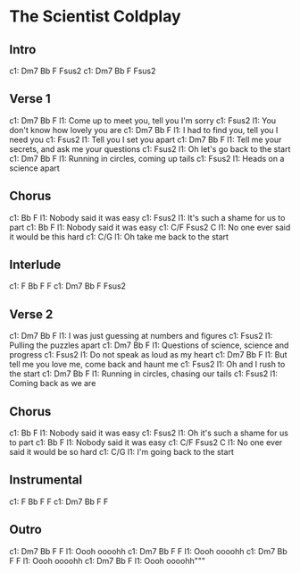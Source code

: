 # The Scientist Coldplay

## Intro

c1: Dm7  Bb  F  Fsus2
c1: Dm7  Bb  F  Fsus2


## Verse 1

c1: Dm7          Bb                     F
l1:   Come up to meet you, tell you I'm sorry
c1:                    Fsus2
l1: You don't know how lovely you are
c1: Dm7        Bb                   F
l1:   I had to find you, tell you I need you
c1:             Fsus2
l1: Tell you I set you apart
c1: Dm7             Bb                       F
l1:   Tell me your secrets, and ask me your questions
c1:               Fsus2
l1: Oh let's go back to the start
c1: Dm7           Bb                 F
l1:   Running in circles, coming up tails
c1:            Fsus2
l1: Heads on a science apart


## Chorus

c1: Bb                        F
l1:   Nobody said it was easy
c1:              Fsus2
l1: It's such a shame for us to part
c1: Bb                        F
l1:   Nobody said it was easy
c1:             C/F           Fsus2    C
l1: No one ever said it would be this hard
c1: C/G
l1:   Oh take me back to the start


## Interlude

c1: F   Bb  F  F
c1: Dm7 Bb  F  Fsus2


## Verse 2

c1: Dm7           Bb                     F
l1:   I was just guessing at numbers and figures
c1:             Fsus2
l1: Pulling the puzzles apart
c1: Dm7             Bb                   F
l1:   Questions of science, science and progress
c1:                 Fsus2
l1: Do not speak as loud as my heart
c1: Dm7               Bb                     F
l1:   But tell me you love me, come back and haunt me
c1:           Fsus2
l1: Oh and I rush to the start
c1: Dm7           Bb                  F
l1:   Running in circles, chasing our tails
c1:         Fsus2
l1: Coming back as we are


## Chorus

c1: Bb                       F
l1:   Nobody said it was easy
c1:                  Fsus2
l1: Oh it's such a shame for us to part
c1: Bb                       F
l1:   Nobody said it was easy
c1:             C/F           Fsus2  C
l1: No one ever said it would be so hard
c1: C/G
l1:   I'm going back to the start


## Instrumental

c1: F   Bb  F  F
c1: Dm7 Bb  F  F


## Outro

c1: Dm7  Bb      F   F
l1:  Oooh   oooohh
c1: Dm7  Bb      F   F
l1:  Oooh   oooohh
c1: Dm7  Bb      F   F
l1:  Oooh   oooohh
c1: Dm7  Bb      F
l1:   Oooh  oooohh"""

